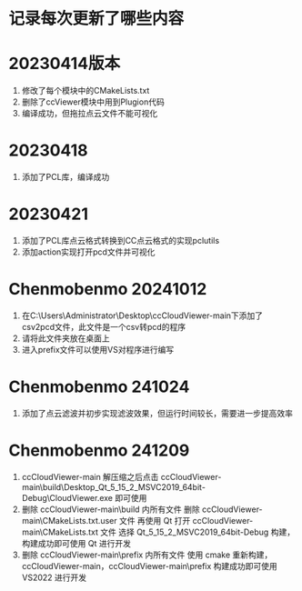 
# 记录每次更新了哪些内容 #

# 20230414版本  
1. 修改了每个模块中的CMakeLists.txt  
2. 删除了ccViewer模块中用到Plugion代码  
3. 编译成功，但拖拉点云文件不能可视化

# 20230418  
1. 添加了PCL库，编译成功


# 20230421
1. 添加了PCL库点云格式转换到CC点云格式的实现pclutils
2. 添加action实现打开pcd文件并可视化

# Chenmobenmo 20241012
1. 在C:\Users\Administrator\Desktop\ccCloudViewer-main下添加了csv2pcd文件，此文件是一个csv转pcd的程序
2. 请将此文件夹放在桌面上
3. 进入prefix文件可以使用VS对程序进行编写

# Chenmobenmo 241024
1. 添加了点云滤波并初步实现滤波效果，但运行时间较长，需要进一步提高效率

# Chenmobenmo 241209
1. ccCloudViewer-main 解压缩之后点击 ccCloudViewer-main\build\Desktop_Qt_5_15_2_MSVC2019_64bit-Debug\CloudViewer.exe 即可使用
2. 删除 ccCloudViewer-main\build 内所有文件
   删除 ccCloudViewer-main\CMakeLists.txt.user 文件
   再使用 Qt 打开 ccCloudViewer-main\CMakeLists.txt 文件
   选择 Qt_5_15_2_MSVC2019_64bit-Debug 构建，构建成功即可使用 Qt 进行开发
3. 删除 ccCloudViewer-main\prefix 内所有文件
   使用 cmake 重新构建，ccCloudViewer-main，ccCloudViewer-main\prefix
   构建成功即可使用 VS2022 进行开发